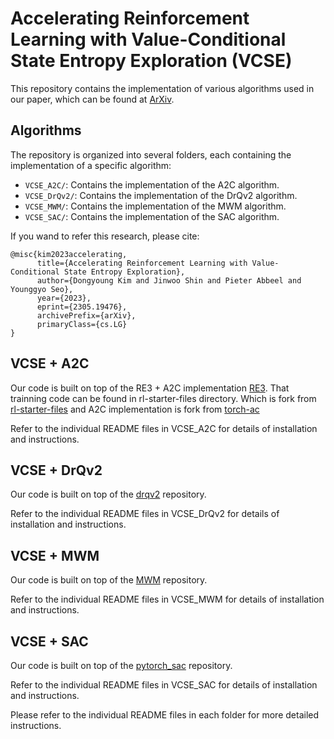 # Accelerating Reinforcement Learning with Value-Conditional State Entropy Exploration (VCSE)

This repository contains the implementation of various algorithms used in our paper, which can be found at [ArXiv](https://arxiv.org/abs/2305.19476).

## Algorithms

The repository is organized into several folders, each containing the implementation of a specific algorithm:

- `VCSE_A2C/`: Contains the implementation of the A2C algorithm.
- `VCSE_DrQv2/`: Contains the implementation of the DrQv2 algorithm.
- `VCSE_MWM/`: Contains the implementation of the MWM algorithm.
- `VCSE_SAC/`: Contains the implementation of the SAC algorithm.

If you wand to refer this research, please cite:

```
@misc{kim2023accelerating,
      title={Accelerating Reinforcement Learning with Value-Conditional State Entropy Exploration}, 
      author={Dongyoung Kim and Jinwoo Shin and Pieter Abbeel and Younggyo Seo},
      year={2023},
      eprint={2305.19476},
      archivePrefix={arXiv},
      primaryClass={cs.LG}
}
```

## VCSE + A2C
Our code is built on top of the RE3 + A2C implementation [RE3](https://github.com/younggyoseo/RE3). That trainning code can be found in rl-starter-files directory. Which is fork from [rl-starter-files](https://github.com/lcswillems/rl-starter-files) and A2C implementation is fork from [torch-ac](https://github.com/lcswillems/torch-ac)

Refer to the individual README files in VCSE_A2C for details of installation and instructions.

## VCSE + DrQv2
Our code is built on top of the [drqv2](https://github.com/facebookresearch/drqv2) repository.

Refer to the individual README files in VCSE_DrQv2 for details of installation and instructions.

## VCSE + MWM
Our code is built on top of the [MWM](https://github.com/younggyoseo/MWM) repository.

Refer to the individual README files in VCSE_MWM for details of installation and instructions.

## VCSE + SAC
Our code is built on top of the [pytorch_sac](https://github.com/denisyarats/pytorch_sac) repository.

Refer to the individual README files in VCSE_SAC for details of installation and instructions.


Please refer to the individual README files in each folder for more detailed instructions.
